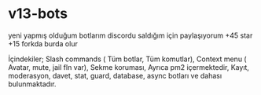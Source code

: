 # v13-bots
yeni yapmış olduğum botlarım discordu saldığım için paylaşıyorum +45 star +15 forkda burda olur

İçindekiler;
Slash commands ( Tüm botlar, Tüm komutlar),
Context menu ( Avatar, mute, jail fln var),
Sekme koruması,
Ayrıca pm2 içermektedir,
Kayıt, moderasyon, davet, stat, guard, database, async botları ve dahası bulunmaktadır.
